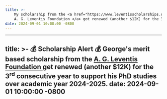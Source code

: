 ```yaml
---
title: >-
    My scholarship from the <a href="https://www.leventisscholarships.org/" target="_blank"> 
    A. G. Leventis Foundation </a> got renewed (another $12K) for the 3<sup>rd</sup> consecutive year &#x1F389;
date: 2024-09-01 10:00:00 -0800
---
```

---
title: >-
    &#x1F4B0; Scholarship Alert &#x1F4B0; George's <strong>merit based</strong>
    scholarship from the <a href="https://www.leventisscholarships.org/" target="_blank"> 
    A. G. Leventis Foundation </a> get renewed (another $12K) for the 3<sup>rd</sup> consecutive year 
    to support his PhD studies over academic year 2024-2025.
date: 2024-09-01 10:00:00 -0800
---
